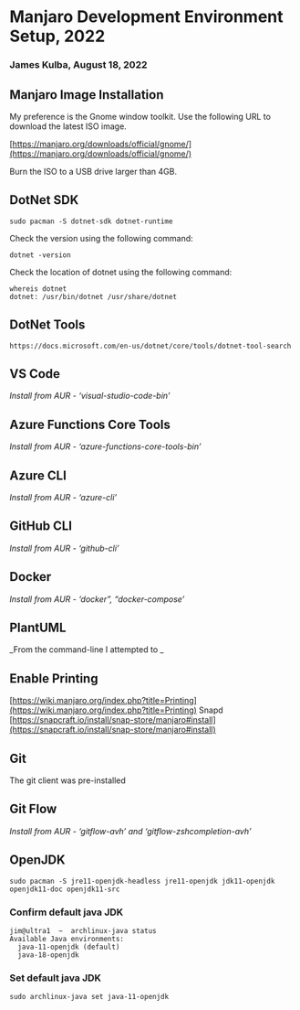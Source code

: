 # Manjaro Development Environment Setup, 2022
### James Kulba, August 18, 2022

## Manjaro Image Installation

My preference is the Gnome window toolkit.  Use the following URL to download the latest ISO image.

[https://manjaro.org/downloads/official/gnome/](https://manjaro.org/downloads/official/gnome/)

Burn the ISO to a USB drive larger than 4GB.

## DotNet SDK

```
sudo pacman -S dotnet-sdk dotnet-runtime
```
Check the version using the following command:
```
dotnet -version
```
Check the location of dotnet using the following command:
```
whereis dotnet
dotnet: /usr/bin/dotnet /usr/share/dotnet
```
## DotNet Tools
```
https://docs.microsoft.com/en-us/dotnet/core/tools/dotnet-tool-search
```
## VS Code
_Install from AUR - ‘visual-studio-code-bin’_
## Azure Functions Core Tools
_Install from AUR - ‘azure-functions-core-tools-bin’_
## Azure CLI
_Install from AUR - ‘azure-cli’_
## GitHub CLI
_Install from AUR - ‘github-cli’_
## Docker
_Install from AUR - ‘docker”, “docker-compose’_
## PlantUML
_From the command-line I attempted to _
## Enable Printing
[https://wiki.manjaro.org/index.php?title=Printing](https://wiki.manjaro.org/index.php?title=Printing)
Snapd
[https://snapcraft.io/install/snap-store/manjaro#install](https://snapcraft.io/install/snap-store/manjaro#install)
## Git
The git client was pre-installed 
## Git Flow
_Install from AUR - ‘gitflow-avh’ and ‘gitflow-zshcompletion-avh’_
## OpenJDK
```
sudo pacman -S jre11-openjdk-headless jre11-openjdk jdk11-openjdk openjdk11-doc openjdk11-src
```
### Confirm default java JDK
```
jim@ultra1  ~  archlinux-java status
Available Java environments:
  java-11-openjdk (default)
  java-18-openjdk
```
### Set default java JDK
```
sudo archlinux-java set java-11-openjdk
```
